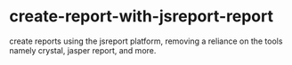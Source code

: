 # create-report-with-jsreport-report

create reports using the jsreport platform, removing a reliance on the tools namely crystal, jasper report, and more.
